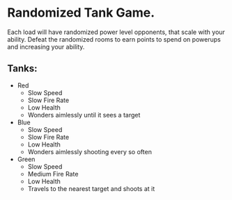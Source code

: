 # Randomized Tank Game.

Each load will have randomized power level opponents, that scale with your ability. Defeat the randomized 
rooms to earn points to spend on powerups and increasing your ability.

## Tanks:
-  Red
    - Slow Speed
	- Slow Fire Rate
	- Low Health
	- Wonders aimlessly until it sees a target
-  Blue
	- Slow Speed
	- Slow Fire Rate
	- Low Health
	- Wonders aimlessly shooting every so often
-  Green
	- Slow Speed
	- Medium Fire Rate
	- Low Health
	- Travels to the nearest target and shoots at it